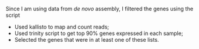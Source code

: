 Since I am using data from _de novo_ assembly, I filtered the genes using the script
- Used kallisto to map and count reads;
- Used trinity script to get top 90% genes expressed in each sample;
- Selected the genes that were in at least one of these lists.

